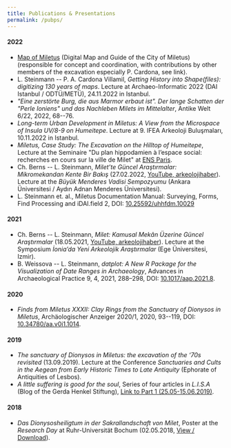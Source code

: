 ```yaml
---
title: Publications & Presentations
permalink: /pubps/
---
```


#### 2022
* [Map of Miletus](https://geoserver.dainst.org/maps/5764) (Digital Map and Guide of the City of Miletus) (responsible for concept and coordination, with contributions by other members of the excavation especially P. Cardona, see link).
* L. Steinmann --  P. A. Cardona Villamil, *Getting History into Shape(files): digitizing 130 years of maps*. Lecture at Archaeo-Informatic 2022 (DAI Istanbul / ODTÜ/METÜ), 24.11.2022 in Istanbul.
* *"Eine zerstörte Burg, die aus Marmor erbaut ist". Der lange Schatten der "Perle Ioniens" und das Nachleben Milets im Mittelalter*, Antike Welt 6/22, 2022, 68--76.
* *Long-term Urban Development in Miletus: A View from the Microspace of Insula UV/8-9 on Humeitepe*. Lecture at 9. IFEA Arkeoloji Buluşmaları, 10.11.2022 in Istanbul.
* *Miletus, Case Study: The Excavation on the Hilltop of Humeitepe*, Lecture at the Seminaire "Du plan hippodamien à l’espace social: recherches en cours sur la ville de Milet" at [ENS Paris](http://www.archeo.ens.fr/Du-plan-hippodamien-a-l-espace-social-recherches-en-cours-sur-la-ville-de-Milet.html?lang=fr).
* Ch. Berns -- L. Steinmann, *Milet’te Güncel Araştırmalar: Mikromekandan Kente Bir Bakış* (27.02.2022, [YouTube, arkeolojihaber](https://youtu.be/mRG4QGms61U)). Lecture at the *Büyük Menderes Vadisi Sempozyumu* (Ankara Üniversitesi / Aydın Adnan Menderes Üniversitesi).
* L. Steinmann et. al., Miletus Documentation Manual: Surveying, Forms, Find Processing and iDAI.field 2, DOI: [10.25592/uhhfdm.10029](https://doi.org/10.25592/uhhfdm.10029)


#### 2021
* Ch. Berns -- L. Steinmann, *Milet: Kamusal Mekân Üzerine Güncel Araştırmalar* (18.05.2021, [YouTube, arkeolojihaber](https://youtu.be/QZicj3FHRWU?t=204)). Lecture at the Symposium *İonia’da Yeni Arkeolojik Araştırmalar* (Ege Üniversitesi, Izmir).
* B. Weissova -- L. Steinmann, *datplot: A New R Package for the Visualization of Date Ranges in Archaeology*, Advances in Archaeological Practice 9, 4, 2021, 288–298, DOI: [10.1017/aap.2021.8](https://doi.org/10.1017/aap.2021.8).

#### 2020
* *Finds from Miletus XXXII: Clay Rings from the Sanctuary of Dionysos in Miletus*, Archäologischer Anzeiger 2020/1, 2020, 93--119, DOI: [10.34780/aa.v0i1.1014](https://doi.org/10.34780/aa.v0i1.1014).

#### 2019
* *The sanctuary of Dionysos in Miletus: the excavation of the ‘70s revisited* (13.09.2019). Lecture at the Conference *Sanctuaries and Cults in the Aegean from Early Historic Times to Late Antiquity* (Ephorate of Antiquities of Lesbos).
* *A little suffering is good for the soul*, Series of four articles in *L.I.S.A* (Blog of the Gerda Henkel Stiftung), [Link to Part 1 (25.05-15.06.2019)](https://lisa.gerda-henkel-stiftung.de/a_little_suffering_is_good_for_the_soul?nav_id=8257).

#### 2018
* *Das Dionysosheiligtum in der Sakrallandschaft von Milet*, Poster at the *Research Day* at Ruhr-Universität Bochum (02.05.2018, [View / Download](/assets/downloads/Steinmann_Dionysosheiligtum_Milet_Poster_web.png)).

